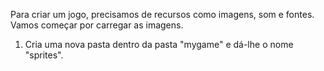 
Para criar um jogo, precisamos de recursos como imagens, som e fontes. 
Vamos começar por carregar as imagens.

1. Cria uma nova pasta dentro da pasta "mygame" e dá-lhe o nome "sprites".
